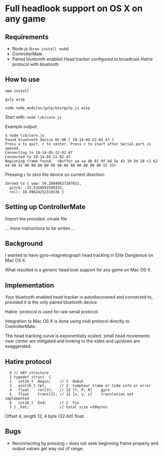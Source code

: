 # Full headlook support on OS X on any game

## Requirements

- Node.js (`brew install node`)
- ControllerMate
- Paired bluetooth enabled Head tracker configured to broadcast Hatire protocol with bluetooth

## How to use

`npm install`

`gulp wisp`

`node node_modules/gulp/bin/gulp.js wisp`

Start with:
`node lib/core.js`

Example output:
```
$ node lib/core.js
Found bluetooth device HC-06 [ 10-14-05-22-02-47 ]
Press x to quit. c to center. Press c to start after Serial port is opened.
Connecting to 10-14-05-22-02-47
Connected to 10-14-05-22-02-47
Beginning frame found:  <Buffer aa aa db 01 9f b8 5e 43 10 3d 18 c2 62 e4 48 41 00 00 00 00 00 00 00 00 00 00 00 00 55 55>
```

Pressing `c` to zero the device on current direction:
```
Zeroed to { yaw: 59.28840637207031,
  pitch: -33.5324592590332,
  roll: 18.99624252319336 }
```

## Setting up ControllerMate

Import the provided .cmate file

...  more instructions to be writen ...

## Background

I wanted to have gyro+magnetograph head tracking in Elite Dangerous on Mac OS X.

What resulted is a generic head look support for any game on Mac OS X.

## Implementation

Your bluetooth enabled head tracker is autodiscovered and connected to, provided it is the only paired bluetooth device.

Hatire -protocol is used for raw serial protocol.

Integration to Mac OS X is done using midi protocol directly to ControllerMate.

The head tracking curve is exponentially scaled. small head movements near center are mitigated and looking to the sides and up/down are exaggerated.


## Hatire protocol
```
  0 // HAT structure
  1 typedef struct  {
  2   int16_t  Begin;    // 2  Debut
  3   uint16_t Cpt;      // 2  Compteur trame or Code info or error
  4   float    rot[3];   // 12 [Y, P, R]    gyro
  5   float    trans[3]; // 12 [x, y, z]    translation not implemented
  6   int16_t  End;      // 2  Fin
  7 } _hat;              // total size =30bytes
```

Offset 4, length 12,
4 byte (32-bit) float.

## Bugs

- Reconnecting by pressing `r` does not seek beginning frame properly and output values get way out of range.
